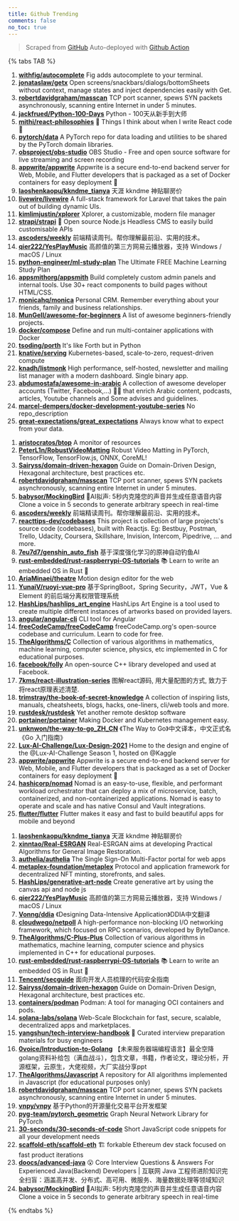 ```yaml
---
title: Github Trending
comments: false
no_toc: true
---
```


> Scraped from [GitHub](https://github.com/trending)
Auto-deployed with [Github Action](https://docs.github.com/en/actions)

{% tabs TAB %}
<!-- tab Daily -->
1. [**withfig/autocomplete**](https://github.com/withfig/autocomplete)
Fig adds autocomplete to your terminal.
2. [**jonataslaw/getx**](https://github.com/jonataslaw/getx)
Open screens/snackbars/dialogs/bottomSheets without context, manage states and inject dependencies easily with Get.
3. [**robertdavidgraham/masscan**](https://github.com/robertdavidgraham/masscan)
TCP port scanner, spews SYN packets asynchronously, scanning entire Internet in under 5 minutes.
4. [**jackfrued/Python-100-Days**](https://github.com/jackfrued/Python-100-Days)
Python - 100天从新手到大师
5. [**mithi/react-philosophies**](https://github.com/mithi/react-philosophies)
🧘 Things I think about when I write React code 🧘
6. [**pytorch/data**](https://github.com/pytorch/data)
A PyTorch repo for data loading and utilities to be shared by the PyTorch domain libraries.
7. [**obsproject/obs-studio**](https://github.com/obsproject/obs-studio)
OBS Studio - Free and open source software for live streaming and screen recording
8. [**appwrite/appwrite**](https://github.com/appwrite/appwrite)
Appwrite is a secure end-to-end backend server for Web, Mobile, and Flutter developers that is packaged as a set of Docker containers for easy deployment 🚀
9. [**laoshenkaopu/kkndme_tianya**](https://github.com/laoshenkaopu/kkndme_tianya)
天涯 kkndme 神贴聊房价
10. [**livewire/livewire**](https://github.com/livewire/livewire)
A full-stack framework for Laravel that takes the pain out of building dynamic UIs.
11. [**kimlimjustin/xplorer**](https://github.com/kimlimjustin/xplorer)
Xplorer, a customizable, modern file manager
12. [**strapi/strapi**](https://github.com/strapi/strapi)
🚀 Open source Node.js Headless CMS to easily build customisable APIs
13. [**ascoders/weekly**](https://github.com/ascoders/weekly)
前端精读周刊。帮你理解最前沿、实用的技术。
14. [**qier222/YesPlayMusic**](https://github.com/qier222/YesPlayMusic)
高颜值的第三方网易云播放器，支持 Windows / macOS / Linux
15. [**python-engineer/ml-study-plan**](https://github.com/python-engineer/ml-study-plan)
The Ultimate FREE Machine Learning Study Plan
16. [**appsmithorg/appsmith**](https://github.com/appsmithorg/appsmith)
Build completely custom admin panels and internal tools. Use 30+ react components to build pages without HTML/CSS.
17. [**monicahq/monica**](https://github.com/monicahq/monica)
Personal CRM. Remember everything about your friends, family and business relationships.
18. [**MunGell/awesome-for-beginners**](https://github.com/MunGell/awesome-for-beginners)
A list of awesome beginners-friendly projects.
19. [**docker/compose**](https://github.com/docker/compose)
Define and run multi-container applications with Docker
20. [**tsoding/porth**](https://github.com/tsoding/porth)
It's like Forth but in Python
21. [**knative/serving**](https://github.com/knative/serving)
Kubernetes-based, scale-to-zero, request-driven compute
22. [**knadh/listmonk**](https://github.com/knadh/listmonk)
High performance, self-hosted, newsletter and mailing list manager with a modern dashboard. Single binary app.
23. [**abdumostafa/awesome-in-arabic**](https://github.com/abdumostafa/awesome-in-arabic)
A collection of awesome developer accounts (Twitter, Facebook,...) 👨‍💻 that enrich Arabic content, podcasts, articles, Youtube channels and Some advises and guidelines.
24. [**marcel-dempers/docker-development-youtube-series**](https://github.com/marcel-dempers/docker-development-youtube-series)
No repo_description
25. [**great-expectations/great_expectations**](https://github.com/great-expectations/great_expectations)
Always know what to expect from your data.
<!-- endtab -->
<!-- tab Weekly -->
1. [**aristocratos/btop**](https://github.com/aristocratos/btop)
A monitor of resources
2. [**PeterL1n/RobustVideoMatting**](https://github.com/PeterL1n/RobustVideoMatting)
Robust Video Matting in PyTorch, TensorFlow, TensorFlow.js, ONNX, CoreML!
3. [**Sairyss/domain-driven-hexagon**](https://github.com/Sairyss/domain-driven-hexagon)
Guide on Domain-Driven Design, Hexagonal architecture, best practices etc.
4. [**robertdavidgraham/masscan**](https://github.com/robertdavidgraham/masscan)
TCP port scanner, spews SYN packets asynchronously, scanning entire Internet in under 5 minutes.
5. [**babysor/MockingBird**](https://github.com/babysor/MockingBird)
🚀AI拟声: 5秒内克隆您的声音并生成任意语音内容 Clone a voice in 5 seconds to generate arbitrary speech in real-time
6. [**ascoders/weekly**](https://github.com/ascoders/weekly)
前端精读周刊。帮你理解最前沿、实用的技术。
7. [**reacttips-dev/codebases**](https://github.com/reacttips-dev/codebases)
This project is collection of large projects's source code (codebases), built with Reactjs. Eg: Bestbuy, Postman, Trello, Udacity, Coursera, Skillshare, Invision, Intercom, Pipedrive, ... and more.
8. [**7eu7d7/genshin_auto_fish**](https://github.com/7eu7d7/genshin_auto_fish)
基于深度强化学习的原神自动钓鱼AI
9. [**rust-embedded/rust-raspberrypi-OS-tutorials**](https://github.com/rust-embedded/rust-raspberrypi-OS-tutorials)
📚 Learn to write an embedded OS in Rust 🦀
10. [**AriaMinaei/theatre**](https://github.com/AriaMinaei/theatre)
Motion design editor for the web
11. [**YunaiV/ruoyi-vue-pro**](https://github.com/YunaiV/ruoyi-vue-pro)
基于SpringBoot，Spring Security，JWT，Vue & Element 的前后端分离权限管理系统
12. [**HashLips/hashlips_art_engine**](https://github.com/HashLips/hashlips_art_engine)
HashLips Art Engine is a tool used to create multiple different instances of artworks based on provided layers.
13. [**angular/angular-cli**](https://github.com/angular/angular-cli)
CLI tool for Angular
14. [**freeCodeCamp/freeCodeCamp**](https://github.com/freeCodeCamp/freeCodeCamp)
freeCodeCamp.org's open-source codebase and curriculum. Learn to code for free.
15. [**TheAlgorithms/C**](https://github.com/TheAlgorithms/C)
Collection of various algorithms in mathematics, machine learning, computer science, physics, etc implemented in C for educational purposes.
16. [**facebook/folly**](https://github.com/facebook/folly)
An open-source C++ library developed and used at Facebook.
17. [**7kms/react-illustration-series**](https://github.com/7kms/react-illustration-series)
图解react源码, 用大量配图的方式, 致力于将react原理表述清楚.
18. [**trimstray/the-book-of-secret-knowledge**](https://github.com/trimstray/the-book-of-secret-knowledge)
A collection of inspiring lists, manuals, cheatsheets, blogs, hacks, one-liners, cli/web tools and more.
19. [**rustdesk/rustdesk**](https://github.com/rustdesk/rustdesk)
Yet another remote desktop software
20. [**portainer/portainer**](https://github.com/portainer/portainer)
Making Docker and Kubernetes management easy.
21. [**unknwon/the-way-to-go_ZH_CN**](https://github.com/unknwon/the-way-to-go_ZH_CN)
《The Way to Go》中文译本，中文正式名《Go 入门指南》
22. [**Lux-AI-Challenge/Lux-Design-2021**](https://github.com/Lux-AI-Challenge/Lux-Design-2021)
Home to the design and engine of the @Lux-AI-Challenge Season 1, hosted on @Kaggle
23. [**appwrite/appwrite**](https://github.com/appwrite/appwrite)
Appwrite is a secure end-to-end backend server for Web, Mobile, and Flutter developers that is packaged as a set of Docker containers for easy deployment 🚀
24. [**hashicorp/nomad**](https://github.com/hashicorp/nomad)
Nomad is an easy-to-use, flexible, and performant workload orchestrator that can deploy a mix of microservice, batch, containerized, and non-containerized applications. Nomad is easy to operate and scale and has native Consul and Vault integrations.
25. [**flutter/flutter**](https://github.com/flutter/flutter)
Flutter makes it easy and fast to build beautiful apps for mobile and beyond
<!-- endtab -->
<!-- tab Monthly -->
1. [**laoshenkaopu/kkndme_tianya**](https://github.com/laoshenkaopu/kkndme_tianya)
天涯 kkndme 神贴聊房价
2. [**xinntao/Real-ESRGAN**](https://github.com/xinntao/Real-ESRGAN)
Real-ESRGAN aims at developing Practical Algorithms for General Image Restoration.
3. [**authelia/authelia**](https://github.com/authelia/authelia)
The Single Sign-On Multi-Factor portal for web apps
4. [**metaplex-foundation/metaplex**](https://github.com/metaplex-foundation/metaplex)
Protocol and application framework for decentralized NFT minting, storefronts, and sales.
5. [**HashLips/generative-art-node**](https://github.com/HashLips/generative-art-node)
Create generative art by using the canvas api and node js
6. [**qier222/YesPlayMusic**](https://github.com/qier222/YesPlayMusic)
高颜值的第三方网易云播放器，支持 Windows / macOS / Linux
7. [**Vonng/ddia**](https://github.com/Vonng/ddia)
《Designing Data-Intensive Application》DDIA中文翻译
8. [**cloudwego/netpoll**](https://github.com/cloudwego/netpoll)
A high-performance non-blocking I/O networking framework, which focused on RPC scenarios, developed by ByteDance.
9. [**TheAlgorithms/C-Plus-Plus**](https://github.com/TheAlgorithms/C-Plus-Plus)
Collection of various algorithms in mathematics, machine learning, computer science and physics implemented in C++ for educational purposes.
10. [**rust-embedded/rust-raspberrypi-OS-tutorials**](https://github.com/rust-embedded/rust-raspberrypi-OS-tutorials)
📚 Learn to write an embedded OS in Rust 🦀
11. [**Tencent/secguide**](https://github.com/Tencent/secguide)
面向开发人员梳理的代码安全指南
12. [**Sairyss/domain-driven-hexagon**](https://github.com/Sairyss/domain-driven-hexagon)
Guide on Domain-Driven Design, Hexagonal architecture, best practices etc.
13. [**containers/podman**](https://github.com/containers/podman)
Podman: A tool for managing OCI containers and pods.
14. [**solana-labs/solana**](https://github.com/solana-labs/solana)
Web-Scale Blockchain for fast, secure, scalable, decentralized apps and marketplaces.
15. [**yangshun/tech-interview-handbook**](https://github.com/yangshun/tech-interview-handbook)
💯 Curated interview preparation materials for busy engineers
16. [**0voice/Introduction-to-Golang**](https://github.com/0voice/Introduction-to-Golang)
【未来服务器端编程语言】最全空降golang资料补给包（满血战斗），包含文章，书籍，作者论文，理论分析，开源框架，云原生，大佬视频，大厂实战分享ppt
17. [**TheAlgorithms/Javascript**](https://github.com/TheAlgorithms/Javascript)
A repository for All algorithms implemented in Javascript (for educational purposes only)
18. [**robertdavidgraham/masscan**](https://github.com/robertdavidgraham/masscan)
TCP port scanner, spews SYN packets asynchronously, scanning entire Internet in under 5 minutes.
19. [**vnpy/vnpy**](https://github.com/vnpy/vnpy)
基于Python的开源量化交易平台开发框架
20. [**pyg-team/pytorch_geometric**](https://github.com/pyg-team/pytorch_geometric)
Graph Neural Network Library for PyTorch
21. [**30-seconds/30-seconds-of-code**](https://github.com/30-seconds/30-seconds-of-code)
Short JavaScript code snippets for all your development needs
22. [**scaffold-eth/scaffold-eth**](https://github.com/scaffold-eth/scaffold-eth)
🏗 forkable Ethereum dev stack focused on fast product iterations
23. [**doocs/advanced-java**](https://github.com/doocs/advanced-java)
😮 Core Interview Questions & Answers For Experienced Java(Backend) Developers | 互联网 Java 工程师进阶知识完全扫盲：涵盖高并发、分布式、高可用、微服务、海量数据处理等领域知识
24. [**babysor/MockingBird**](https://github.com/babysor/MockingBird)
🚀AI拟声: 5秒内克隆您的声音并生成任意语音内容 Clone a voice in 5 seconds to generate arbitrary speech in real-time
<!-- endtab -->
{% endtabs %}
